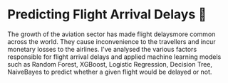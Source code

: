 # Predicting Flight Arrival Delays 🛬

The growth of the aviation sector has made flight delaysmore common across the world. They cause inconvenience to the travellers and incur monetary losses to the airlines. I've analysed the various factors responsible for flight arrival delays and applied machine learning models such as Random Forest, XGBoost, Logistic Regression, Decision Tree, NaiveBayes to predict whether a given flight would be delayed or not.
